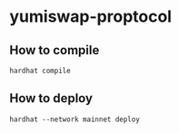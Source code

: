 # yumiswap-proptocol

## How to compile

```
hardhat compile
```

## How to deploy

```
hardhat --network mainnet deploy